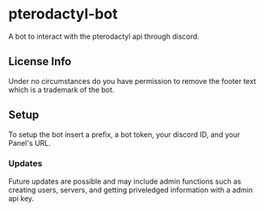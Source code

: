 # pterodactyl-bot
A bot to interact with the pterodactyl api through discord.
## License Info
Under no circumstances do you have permission to remove the footer text which is a trademark of the bot.

## Setup
To setup the bot insert a prefix, a bot token, your discord ID, and your Panel's URL.

### Updates
Future updates are possible and may include admin functions such as creating users, servers, and getting priveledged information with a admin api key.
